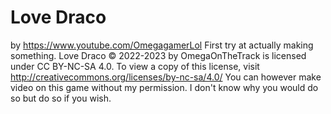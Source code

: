 # Love Draco
by https://www.youtube.com/OmegagamerLol
First try at actually making something.
Love Draco © 2022-2023 by OmegaOnTheTrack is licensed under CC BY-NC-SA 4.0. To view a copy of this license, visit http://creativecommons.org/licenses/by-nc-sa/4.0/
You can however make video on this game without my permission. I don't know why you would do so but do so if you wish.